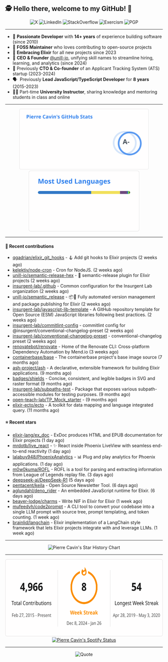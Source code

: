 <h2 style="display:inline" align="center">🕵️ Hello there, welcome to my GitHub! 👋</h2>
<br />
<p align="center">
    <a href="https://links.sherlox.io/gh-x" target="_blank" style="text-decoration: none;">
        <img src="https://img.shields.io/badge/-000000?style=flat-square&logo=X" alt="X">
    </a>
    <a href="https://links.sherlox.io/github-linkedin" target="_blank" style="text-decoration: none;">
        <img src="https://img.shields.io/badge/LinkedIn-0077b5?style=flat-square&logo=linkedin" alt="LinkedIn">
    </a>
    <a href="https://links.sherlox.io/github-stackoverflow" target="_blank" style="text-decoration: none;">
        <img src="https://img.shields.io/badge/StackOverflow-9a9c9f?style=flat-square&logo=StackOverflow" alt="StackOverflow">
    </a>
    <a href="https://links.sherlox.io/github-exercism" target="_blank" style="text-decoration: none;">
        <img src="https://img.shields.io/badge/Exercism-7600fe?style=flat-square&logo=Exercism" alt="Exercism">
    </a>
    <a href="https://pgp.mit.edu/pks/lookup?op=get&search=0x48D089FE8FC01A4E7E88EE9611567DFABCB9256E" target="_blank" style="text-decoration: none;">
        <img src="https://img.shields.io/badge/pgp-0x11567DFABCB9256E-313131?style=flat&labelColor=313131&color=313131" alt="PGP">
    </a>
</p>

---

<ul>
    <li>👴 <strong>Passionate Developer</strong> with <strong>14+ years</strong> of experience building software (since 2010)</li>
    <li>🫶 <strong>FOSS Maintainer</strong> who loves contributing to open-source projects</li>
    <li>💜 <strong>Embracing Elixir</strong> for all new projects since 2023</li>
    <li>👷 <strong>CEO & Founder</strong> <a href="https://github.com/unill-io">@unill-io</a>, unifying skill names to streamline hiring, learning, and analytics (since 2024)</li>
    <li>👔 Previously <strong>CTO & Co-founder</strong> of an Applicant Tracking System (ATS) startup (2023-2024)</li>
    <li>🗣&nbsp; Previously <strong>Lead JavaScript/TypeScript Developer</strong> for <strong>8 years</strong> (2015-2023)</li>
    <li>🧑‍🏫 Part-time <strong>University Instructor</strong>, sharing knowledge and mentoring students in class and online</a></li>
</ul>

---

<div align="center">
  <a href="https://github-readme-stats.sherlox.io" style="display: inline-block;">
    <img src="assets/stats.svg" alt="Pierre Cavin's Github stats" height="195px" />
  </a>
  
  <a href="https://github-readme-stats.sherlox.io" style="display: inline-block;">
    <img src="assets/top-langs.svg" alt="Pierre Cavin's Most used languages" height="195px" />
  </a>
</div>

---

#### 🫶 Recent contributions

- [qgadrian/elixir_git_hooks](https://github.com/qgadrian/elixir_git_hooks) - 🪝 Add git hooks to Elixir projects (2 weeks ago)
- [kelektiv/node-cron](https://github.com/kelektiv/node-cron) - Cron for NodeJS. (2 weeks ago)
- [unill-io/semantic-release-hex](https://github.com/unill-io/semantic-release-hex) - 🚢 semantic-release plugin for Elixir projects (2 weeks ago)
- [insurgent-lab/.github](https://github.com/insurgent-lab/.github) - Common configuration for the Insurgent Lab organization (2 weeks ago)
- [unill-io/semantic_release](https://github.com/unill-io/semantic_release) - 📦🚀 Fully automated version management and package publishing for Elixir (2 weeks ago)
- [insurgent-lab/javascript-lib-template](https://github.com/insurgent-lab/javascript-lib-template) - A GitHub repository template for Open Source (ESM) JavaScript libraries following best practices. (2 weeks ago)
- [insurgent-lab/commitlint-config](https://github.com/insurgent-lab/commitlint-config) - commitlint config for @insurgent/conventional-changelog-preset (2 weeks ago)
- [insurgent-lab/conventional-changelog-preset](https://github.com/insurgent-lab/conventional-changelog-preset) - conventional-changelog preset (2 weeks ago)
- [renovatebot/renovate](https://github.com/renovatebot/renovate) - Home of the Renovate CLI: Cross-platform Dependency Automation by Mend.io (3 weeks ago)
- [containerbase/base](https://github.com/containerbase/base) - The containerbase project's base image source (7 months ago)
- [ash-project/ash](https://github.com/ash-project/ash) - A declarative, extensible framework for building Elixir applications. (9 months ago)
- [badges/shields](https://github.com/badges/shields) - Concise, consistent, and legible badges in SVG and raster format (9 months ago)
- [insurgent-lab/subpaths-test](https://github.com/insurgent-lab/subpaths-test) - Package that exposes various subpath-accessible modules for testing purposes. (9 months ago)
- [open-teach-lab/TP_Mock_starter](https://github.com/open-teach-lab/TP_Mock_starter) -  (9 months ago)
- [elixir-ecto/ecto](https://github.com/elixir-ecto/ecto) - A toolkit for data mapping and language integrated query. (11 months ago)

#### ⭐ Recent stars

- [elixir-lang/ex_doc](https://github.com/elixir-lang/ex_doc) - ExDoc produces HTML and EPUB documentation for Elixir projects (1 day ago)
- [mrdotb/live_react](https://github.com/mrdotb/live_react) - ✨ React inside Phoenix LiveView with seamless end-to-end reactivity (1 day ago)
- [lalabuy948/PhoenixAnalytics](https://github.com/lalabuy948/PhoenixAnalytics) - 📊 Plug and play analytics for Phoenix applications. (1 day ago)
- [m0w0kuma/ROFL](https://github.com/m0w0kuma/ROFL) - ROFL is a tool for parsing and extracting information from League of Legends replay file. (3 days ago)
- [deepseek-ai/DeepSeek-R1](https://github.com/deepseek-ai/DeepSeek-R1) (5 days ago)
- [pentacent/keila](https://github.com/pentacent/keila) - Open Source Newsletter Tool. (6 days ago)
- [aglundahl/deno_rider](https://github.com/aglundahl/deno_rider) - An embedded JavaScript runtime for Elixir. (6 days ago)
- [beaver-lodge/charms](https://github.com/beaver-lodge/charms) - Write NIF in Elixir for Elixir (1 week ago)
- [mufeedvh/code2prompt](https://github.com/mufeedvh/code2prompt) - A CLI tool to convert your codebase into a single LLM prompt with source tree, prompt templating, and token counting. (1 week ago)
- [brainlid/langchain](https://github.com/brainlid/langchain) - Elixir implementation of a LangChain style framework that lets Elixir projects integrate with and leverage LLMs. (1 week ago)

---

<p align="center">
    <a href="https://star-history.com/#sheerlox/import-from-esm,sheerlox/nodelix,sheerlox/elixir_renovate_demo_app,unill-io/semantic_release,unill-io/semantic-release-hex&type=Date" target="_blank" style="text-decoration: none;">
        <img src="https://api.star-history.com/svg?repos=sheerlox/import-from-esm,sheerlox/nodelix,sheerlox/elixir_renovate_demo_app,unill-io/semantic_release,unill-io/semantic-release-hex&type=Date" alt="Pierre Cavin's Star History Chart">
    </a>
</p>

---

<div align="center">
  <a href="https://github-readme-streak-stats.herokuapp.com" style="display: inline-block;">
    <img src="assets/streak-stats.svg" alt="Pierre Cavin's GitHub Streak Stats" height="247px" />
  </a>

  <a href="https://links.sherlox.io/github-spotify" style="display: inline-block;">
    <img src="https://spotify-github-profile.kittinanx.com/api/view?uid=6ridtm5cbc0y9bf5qmtqpoupv&cover_image=true&theme=default&show_offline=false&background_color=121212&interchange=true&bar_color_cover=true" alt="Pierre Cavin's Spotify Status" height="240px" />
  </a>
</div>

---

<!-- <div align="center">
  <a href="https://holopin.io/@sheerlox" style="display: inline-block;">
    <img src="https://holopin.me/sheerlox" alt="Pierre Cavin's Holopin badges" height="253px" />
  </a>
</div>

--- -->

<p align="center">
    <a href="https://github.com/piyushsuthar/github-readme-quotes" target="_blank" style="text-decoration: none;">
        <img src="https://quotes-github-readme.vercel.app/api?type=horizontal&quote=Inaction%20will%20cause%20a%20man%20to%20sink%20into%20the%20slough%20of%20despond%20and%20vanish%20without%20a%20trace.&author=Farley%20Mowat" alt="Quote">
    </a>
</p>
